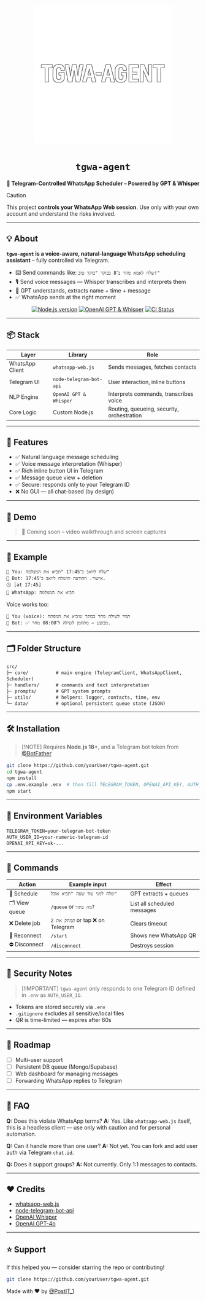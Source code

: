 <div align="center">
  <br />
  <p>
    <img src="https://raw.githubusercontent.com/oripetel/tgwa-agent/main/logo.png" width="360" alt="tgwa-agent logo" />
  </p>
  <h1><code>tgwa-agent</code></h1>
  <p><strong>🎯 Telegram-Controlled WhatsApp Scheduler – Powered by GPT & Whisper</strong></p>
</div>

> [!CAUTION]
> This project **controls your WhatsApp Web session**. Use only with your own account and understand the risks involved.

---

## 💡 About

**`tgwa-agent` is a voice-aware, natural-language WhatsApp scheduling assistant** – fully controlled via Telegram.

- ⌨️ Send commands like: `שלח לאמא מחר ב־8 בבוקר "בוקר טוב!"`
- 🎙️ Send voice messages — Whisper transcribes and interprets them
- 🧠 GPT understands, extracts name + time + message
- ✅ WhatsApp sends at the right moment

<div align="center">
  <p>
    <a href="https://nodejs.org"><img src="https://img.shields.io/badge/Node.js-%3E=18.x-green.svg" alt="Node.js version" /></a>
    <a href="https://openai.com/"><img src="https://img.shields.io/badge/OpenAI-GPT_4%20%26%20Whisper-blue.svg" alt="OpenAI GPT & Whisper" /></a>
    <a href="https://github.com/yourUser/tgwa-agent/actions"><img src="https://github.com/yourUser/tgwa-agent/actions/workflows/test.yml/badge.svg" alt="CI Status" /></a>
  </p>
</div>

---

## 📦 Stack

| Layer            | Library                | Role                                        |
| ---------------- | ---------------------- | ------------------------------------------- |
| WhatsApp Client  | `whatsapp-web.js`      | Sends messages, fetches contacts            |
| Telegram UI      | `node-telegram-bot-api`| User interaction, inline buttons            |
| NLP Engine       | `OpenAI GPT & Whisper` | Interprets commands, transcribes voice      |
| Core Logic       | Custom Node.js         | Routing, queueing, security, orchestration  |

---

## 🚀 Features

- ✅ Natural language message scheduling
- ✅ Voice message interpretation (Whisper)
- ✅ Rich inline button UI in Telegram
- ✅ Message queue view + deletion
- ✅ Secure: responds only to your Telegram ID
- ❌ No GUI — all chat-based (by design)

---

## 📸 Demo

> 🧠 Coming soon – video walkthrough and screen captures

---

## 🧠 Example

```text
👤 You: שלח ליואב ב־17:45 "תביא את המצלמה"
🤖 Bot: אישור. ההודעה תישלח ליואב ב־17:45.
🕓 [at 17:45]
📲 WhatsApp: תביא את המצלמה
````

Voice works too:

```text
🎤 You (voice): תגיד לשילה מחר בבוקר שיביא את המפתח
🤖 Bot: ✅ מבוצע – מתוזמן לשילה ל־08:00 מחר.
```

---

## 🗂 Folder Structure

```
src/
├─ core/          # main engine (TelegramClient, WhatsAppClient, Scheduler)
├─ handlers/      # commands and text interpretation
├─ prompts/       # GPT system prompts
├─ utils/         # helpers: logger, contacts, time, env
└─ data/          # optional persistent queue state (JSON)
```

---

## 🛠 Installation

> \[!NOTE]
> Requires **Node.js 18+**, and a Telegram bot token from [@BotFather](https://t.me/BotFather)

```bash
git clone https://github.com/yourUser/tgwa-agent.git
cd tgwa-agent
npm install
cp .env.example .env  # then fill TELEGRAM_TOKEN, OPENAI_API_KEY, AUTH_USER_ID
npm start
```

---

## 🔐 Environment Variables

```env
TELEGRAM_TOKEN=your-telegram-bot-token
AUTH_USER_ID=your-numeric-telegram-id
OPENAI_API_KEY=sk-...
```

---

## 📜 Commands

| Action        | Example input                    | Effect                      |
| ------------- | -------------------------------- | --------------------------- |
| 📩 Schedule   | `שלח למני עוד שעה "תביא אוכל"`   | GPT extracts + queues       |
| 🗂 View queue | `/queue` or `מה בתור?`           | List all scheduled messages |
| ❌ Delete job  | `תמחק את 2` or tap ❌ on Telegram | Clears timeout              |
| 🔁 Reconnect  | `/start`                         | Shows new WhatsApp QR       |
| ⛔ Disconnect  | `/disconnect`                    | Destroys session            |

---

## 🔐 Security Notes

> \[!IMPORTANT]
> `tgwa-agent` only responds to one Telegram ID defined in `.env` as `AUTH_USER_ID`.

* Tokens are stored securely via `.env`
* `.gitignore` excludes all sensitive/local files
* QR is time-limited — expires after 60s

---

## 📅 Roadmap

* [ ] Multi-user support
* [ ] Persistent DB queue (Mongo/Supabase)
* [ ] Web dashboard for managing messages
* [ ] Forwarding WhatsApp replies to Telegram

---

## 🙋 FAQ

**Q:** Does this violate WhatsApp terms?
**A:** Yes. Like `whatsapp-web.js` itself, this is a headless client — use only with caution and for personal automation.

**Q:** Can it handle more than one user?
**A:** Not yet. You can fork and add user auth via Telegram `chat.id`.

**Q:** Does it support groups?
**A:** Not currently. Only 1:1 messages to contacts.

---

## ❤️ Credits

* [whatsapp-web.js](https://github.com/pedroslopez/whatsapp-web.js)
* [node-telegram-bot-api](https://github.com/yagop/node-telegram-bot-api)
* [OpenAI Whisper](https://platform.openai.com/docs/guides/speech-to-text)
* [OpenAI GPT-4o](https://platform.openai.com/docs/models/gpt-4o)

---

## ⭐ Support

If this helped you — consider starring the repo or contributing!

```sh
git clone https://github.com/yourUser/tgwa-agent.git
```

Made with ❤️ by [@PostIT\_1](https://t.me/PostIT_1)

